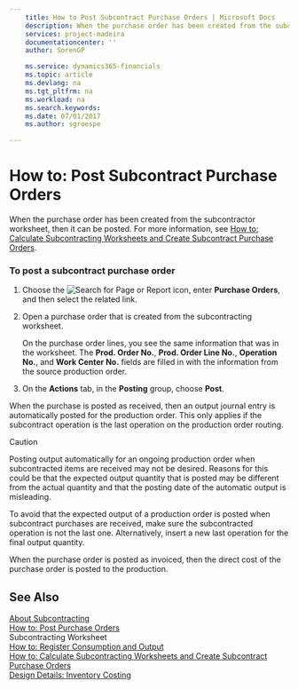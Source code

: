 ```yaml
---
    title: How to Post Subcontract Purchase Orders | Microsoft Docs
    description: When the purchase order has been created from the subcontractor worksheet, then it can be posted. For more information, see [How to: Calculate Subcontracting Worksheets and Create Subcontract Purchase Orders](../how-to-calculate-subcontracting-worksheets-and-create-subcontract-purchase-orders.md).
    services: project-madeira
    documentationcenter: ''
    author: SorenGP

    ms.service: dynamics365-financials
    ms.topic: article
    ms.devlang: na
    ms.tgt_pltfrm: na
    ms.workload: na
    ms.search.keywords:
    ms.date: 07/01/2017
    ms.author: sgroespe

---
```

# How to: Post Subcontract Purchase Orders
When the purchase order has been created from the subcontractor worksheet, then it can be posted. For more information, see [How to: Calculate Subcontracting Worksheets and Create Subcontract Purchase Orders](../how-to-calculate-subcontracting-worksheets-and-create-subcontract-purchase-orders.md).  
  
### To post a subcontract purchase order  
  
1.  Choose the ![Search for Page or Report](media/ui-search/search_small.png "Search for Page or Report icon") icon, enter **Purchase Orders**, and then select the related link.  
  
2.  Open a purchase order that is created from the subcontracting worksheet.  
  
     On the purchase order lines, you see the same information that was in the worksheet. The **Prod. Order No.**, **Prod. Order Line No.**, **Operation No.**, and **Work Center No.** fields are filled in with the information from the source production order.  
  
3.  On the **Actions** tab, in the **Posting** group, choose **Post**.  
  
 When the purchase is posted as received, then an output journal entry is automatically posted for the production order. This only applies if the subcontract operation is the last operation on the production order routing.  
  
> [!CAUTION]  
>  Posting output automatically for an ongoing production order when subcontracted items are received may not be desired. Reasons for this could be that the expected output quantity that is posted may be different from the actual quantity and that the posting date of the automatic output is misleading.  
>   
>  To avoid that the expected output of a production order is posted when subcontract purchases are received, make sure the subcontracted operation is not the last one. Alternatively, insert a new last operation for the final output quantity.  
  
 When the purchase order is posted as invoiced, then the direct cost of the purchase order is posted to the production.  
  
## See Also  
 [About Subcontracting](../about-subcontracting.md)   
 [How to: Post Purchase Orders](../how-to-post-purchase-orders.md)   
 Subcontracting Worksheet   
 [How to: Register Consumption and Output](../how-to-register-consumption-and-output.md)   
 [How to: Calculate Subcontracting Worksheets and Create Subcontract Purchase Orders](../how-to-calculate-subcontracting-worksheets-and-create-subcontract-purchase-orders.md)   
 [Design Details: Inventory Costing](design-details-inventory-costing.md)